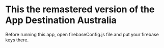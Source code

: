 # This the remastered version of the App Destination Australia
Before running this app, open firebaseConfig.js file and put your firebase keys there.